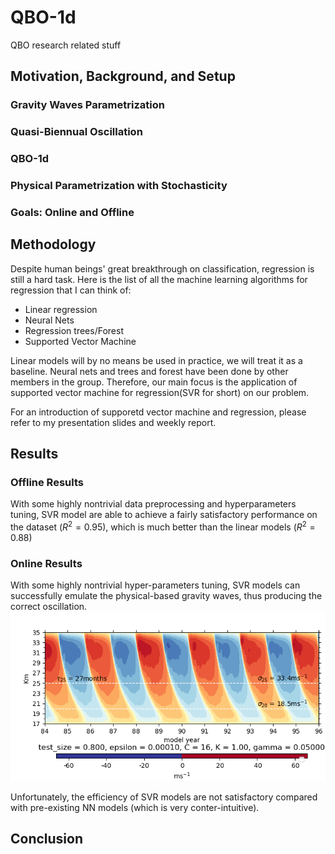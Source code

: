 # QBO-1d
QBO research related stuff

## Motivation, Background, and Setup


### Gravity Waves Parametrization

### Quasi-Biennual Oscillation


### QBO-1d


### Physical Parametrization with Stochasticity


### Goals: Online and Offline



## Methodology
Despite human beings' great breakthrough on classification, regression is still a hard task. Here is the list of all the machine learning algorithms for regression that I can think of:

* Linear regression
* Neural Nets
* Regression trees/Forest
* Supported Vector Machine

Linear models will by no means be used in practice, we will treat it as a baseline. Neural nets and trees and forest have been done by other members in the group. Therefore, our main focus is the application of supported vector machine for regression(SVR for short) on our problem.

For an introduction of supporetd vector machine and regression, please refer to my presentation slides and weekly report.


## Results

### Offline Results
With some highly nontrivial data preprocessing and hyperparameters tuning, SVR model are able to achieve a fairly satisfactory performance on the dataset ($R^{2} = 0.95$), which is much better than the linear models ($R^{2} = 0.88$)

### Online Results
With some highly nontrivial hyper-parameters tuning, SVR models can successfully emulate the physical-based gravity waves, thus producing the correct oscillation.
![alt text](https://github.com/EddyShao/QBO-1d/blob/main/experiments_grid_search/model_41/41_zonal_wind.png)

Unfortunately, the efficiency of SVR models are not satisfactory compared with pre-existing NN models (which is very conter-intuitive).


## Conclusion



